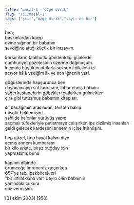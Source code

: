 ```yaml
---
title: "masal-1 - özge dirik"
slug: "/11/masal-1"
tags: ["şiir","özge dirik","sayı: on bir"]
---
```


ben;  
baskınlardan kaçıp  
evine sığınan bir babanın  
sevdiğine attığı küçük bir imzayım.

kurşunların taahhütlü gönderildiği günlerde  
cumhuriyet gazetesinin üzerine doğmuşum.  
kıçımda büyük puntolarla seksen ihtilalinin izi  
acıyor hâlâ yediğim ilk ve son iğnenin yeri.

göğüslerinde hapşurunca ben  
dayanamayıp süt tanrıçam, ihbar etmiş babamı  
sağcı kestanelerin göbekleri çatlarken gülmekten  
çıra gibi tutuşmuş babamın kitapları.

iki bacağımın arasından, tersten bakıp  
misafir beklemişim  
sahilde balonlar yürüyüş yapıp  
saçmalı tüfekleriyle patlatmaya çalışırken ipe dizilmiş insanları  
geldi gelecek kardeşimi annemin içine ittirmişim.

hep güzel, hep hayal kalsın diye  
açmış annem kumbaramı  
bir kilo erişte, biraz buğday için  
yapmazmış bunu

kapının dibinde  
örümceğe imrenerek geçerken  
657'ye tabi ipekböcekleri  
"bir ihtilal daha var" deyip ölen babamın  
yanındaki çukura  
söz vermişim.

\[31 ekim 2003\] {958}

